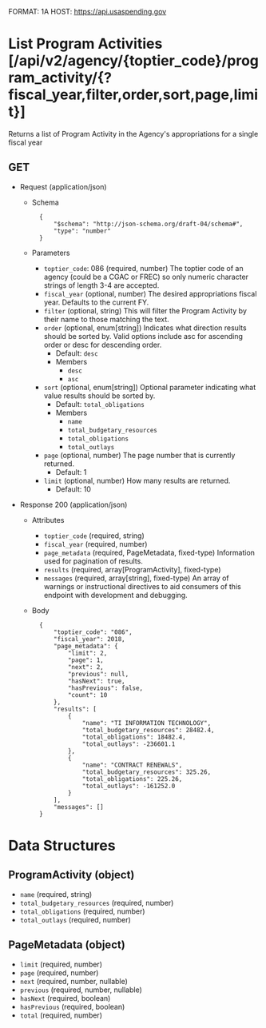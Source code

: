 FORMAT: 1A
HOST: https://api.usaspending.gov

# List Program Activities [/api/v2/agency/{toptier_code}/program_activity/{?fiscal_year,filter,order,sort,page,limit}]

Returns a list of Program Activity in the Agency's appropriations for a single fiscal year

## GET

+ Request (application/json)
    + Schema

            {
                "$schema": "http://json-schema.org/draft-04/schema#",
                "type": "number"
            }
    + Parameters
        + `toptier_code`: 086 (required, number)
            The toptier code of an agency (could be a CGAC or FREC) so only numeric character strings of length 3-4 are accepted.
        + `fiscal_year` (optional, number)
            The desired appropriations fiscal year. Defaults to the current FY.
        + `filter` (optional, string)
            This will filter the Program Activity by their name to those matching the text.
        + `order` (optional, enum[string])
            Indicates what direction results should be sorted by. Valid options include asc for ascending order or desc for descending order.
            + Default: `desc`
            + Members
                + `desc`
                + `asc`
        + `sort` (optional, enum[string])
            Optional parameter indicating what value results should be sorted by.
            + Default: `total_obligations`
            + Members
                + `name`
                + `total_budgetary_resources`
                + `total_obligations`
                + `total_outlays`
        + `page` (optional, number)
            The page number that is currently returned.
            + Default: 1
        + `limit` (optional, number)
            How many results are returned.
            + Default: 10

+ Response 200 (application/json)
    + Attributes
        + `toptier_code` (required, string)
        + `fiscal_year` (required, number)
        + `page_metadata` (required, PageMetadata, fixed-type)
            Information used for pagination of results.
        + `results` (required, array[ProgramActivity], fixed-type)
        + `messages` (required, array[string], fixed-type)
            An array of warnings or instructional directives to aid consumers of this endpoint with development and debugging.

    + Body

            {
                "toptier_code": "086",
                "fiscal_year": 2018,
                "page_metadata": {
                    "limit": 2,
                    "page": 1,
                    "next": 2,
                    "previous": null,
                    "hasNext": true,
                    "hasPrevious": false,
                    "count": 10
                },
                "results": [
                    {
                        "name": "TI INFORMATION TECHNOLOGY",
                        "total_budgetary_resources": 28482.4,
                        "total_obligations": 18482.4,
                        "total_outlays": -236601.1
                    },
                    {
                        "name": "CONTRACT RENEWALS",
                        "total_budgetary_resources": 325.26,
                        "total_obligations": 225.26,
                        "total_outlays": -161252.0
                    }
                ],
                "messages": []
            }

# Data Structures

## ProgramActivity (object)
+ `name` (required, string)
+ `total_budgetary_resources` (required, number)
+ `total_obligations` (required, number)
+ `total_outlays` (required, number)

## PageMetadata (object)
+ `limit` (required, number)
+ `page` (required, number)
+ `next` (required, number, nullable)
+ `previous` (required, number, nullable)
+ `hasNext` (required, boolean)
+ `hasPrevious` (required, boolean)
+ `total` (required, number)
